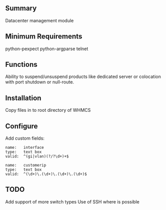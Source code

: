 ## Summary ##

Datacenter management module

## Minimum Requirements ##

python-pexpect
python-argparse
telnet

## Functions ##

Ability to suspend/unsuspend products like dedicated server or colocation with port shutdown or null-route.

## Installation

Copy files in to root directory of WHMCS

## Configure

Add custom fields:

	name:	interface
	type:	text box
	valid:	^(gi|vlan)(?/?\d+)+$

	name:	customerip
	type:	text box
	valid:	^(\d+)\.(\d+)\.(\d+)\.(\d+)$

## TODO ##

Add support of more switch types
Use of SSH where is possible